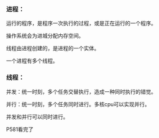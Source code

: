 ### 进程：

运行的程序，是程序一次执行的过程，或是正在运行的一个程序。

操作系统会为进城分配内存空间。

线程由进程创建的，是进程的一个实体。

一个进程有多个线程。

### 线程：

并发：统一时刻，多个任务交替执行，造成一种同时执行的错觉。

并行：统一时刻，多个任务同时进行。多核cpu可以实现并行。

并发和并行可以同时进行。

P581看完了